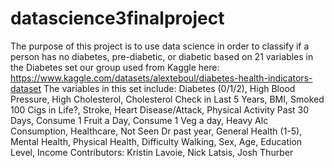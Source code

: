 # datascience3finalproject
 The purpose of this project is to use data science in order to classify if a person has no diabetes, pre-diabetic, or diabetic based on 21 variables in the Diabetes set our group used from Kaggle here:  https://www.kaggle.com/datasets/alexteboul/diabetes-health-indicators-dataset
The variables in this set include: Diabetes (0/1/2), High Blood Pressure, High Cholesterol, Cholesterol Check in Last 5 Years, BMI, Smoked 100 Cigs in Life?, Stroke, 
Heart Disease/Attack, Physical Activity Past 30 Days, Consume 1 Fruit a Day, Consume 1 Veg a day, Heavy Alc Consumption, Healthcare, Not Seen Dr past year, General 
Health (1-5), Mental Health, Physical Health, Difficulty Walking, Sex, Age, Education Level, Income
Contributors: Kristin Lavoie, Nick Latsis, Josh Thurber
